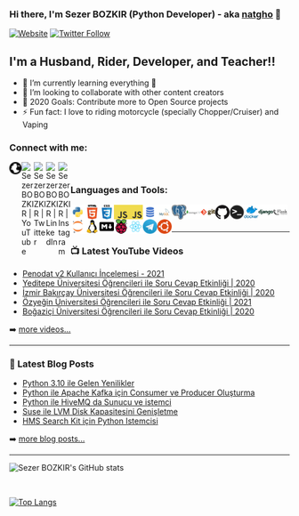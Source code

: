 ### Hi there, I'm Sezer BOZKIR (Python Developer)  - aka [natgho][website] 👋

[![Website](https://img.shields.io/website?label=sezerbozkir.com&style=for-the-badge&url=https%3A%2F%2Fsezerbozkir.com)](https://sezerbozkir.com)
[![Twitter Follow](https://img.shields.io/twitter/follow/linuxcu?color=1DA1F2&logo=twitter&style=for-the-badge)](https://twitter.com/intent/follow?original_referer=https%3A%2F%2Fgithub.com%2FcodeSTACKr&screen_name=linuxcu)

## I'm a Husband, Rider, Developer, and Teacher!!

- 🌱 I’m currently learning everything 🤣
- 👯 I’m looking to collaborate with other content creators
- 🥅 2020 Goals: Contribute more to Open Source projects
- ⚡ Fun fact: I love to riding motorcycle (specially Chopper/Cruiser) and Vaping

### Connect with me:

[<img align="left" alt="sezerbozkir.com" width="22px" src="https://raw.githubusercontent.com/iconic/open-iconic/master/svg/globe.svg" />][website]
[<img align="left" alt="Sezer BOZKIR | YouTube" width="22px" src="https://cdn.jsdelivr.net/npm/simple-icons@v3/icons/youtube.svg" />][youtube]
[<img align="left" alt="Sezer BOZKIR | Twitter" width="22px" src="https://cdn.jsdelivr.net/npm/simple-icons@v3/icons/twitter.svg" />][twitter]
[<img align="left" alt="Sezer BOZKIR | LinkedIn" width="22px" src="https://cdn.jsdelivr.net/npm/simple-icons@v3/icons/linkedin.svg" />][linkedin]
[<img align="left" alt="Sezer BOZKIR | Instagram" width="22px" src="https://cdn.jsdelivr.net/npm/simple-icons@v3/icons/instagram.svg" />][instagram]

<br />

### Languages and Tools:

<img align="left" alt="Python" width="26px" src="https://raw.githubusercontent.com/github/explore/80688e429a7d4ef2fca1e82350fe8e3517d3494d/topics/python/python.png" />
<img align="left" alt="HTML5" width="26px" src="https://raw.githubusercontent.com/github/explore/80688e429a7d4ef2fca1e82350fe8e3517d3494d/topics/html/html.png" />
<img align="left" alt="CSS3" width="26px" src="https://raw.githubusercontent.com/github/explore/80688e429a7d4ef2fca1e82350fe8e3517d3494d/topics/css/css.png" />
<img align="left" alt="JavaScript" width="26px" src="https://raw.githubusercontent.com/github/explore/80688e429a7d4ef2fca1e82350fe8e3517d3494d/topics/javascript/javascript.png" />
<img align="left" alt="Bootsrap" width="26px" src="https://raw.githubusercontent.com/github/explore/80688e429a7d4ef2fca1e82350fe8e3517d3494d/topics/javascript/javascript.png" />
<img align="left" alt="SQL" width="26px" src="https://raw.githubusercontent.com/github/explore/80688e429a7d4ef2fca1e82350fe8e3517d3494d/topics/sql/sql.png" />
<img align="left" alt="MySQL" width="26px" src="https://raw.githubusercontent.com/github/explore/80688e429a7d4ef2fca1e82350fe8e3517d3494d/topics/mysql/mysql.png" />
<img align="left" alt="PostgreSQL" width="26px" src="https://raw.githubusercontent.com/github/explore/80688e429a7d4ef2fca1e82350fe8e3517d3494d/topics/postgresql/postgresql.png" />
<img align="left" alt="MongoDB" width="26px" src="https://raw.githubusercontent.com/github/explore/80688e429a7d4ef2fca1e82350fe8e3517d3494d/topics/mongodb/mongodb.png" />
<img align="left" alt="Git" width="26px" src="https://raw.githubusercontent.com/github/explore/80688e429a7d4ef2fca1e82350fe8e3517d3494d/topics/git/git.png" />
<img align="left" alt="GitHub" width="26px" src="https://raw.githubusercontent.com/github/explore/78df643247d429f6cc873026c0622819ad797942/topics/github/github.png" />
<img align="left" alt="Terminal" width="26px" src="https://raw.githubusercontent.com/github/explore/80688e429a7d4ef2fca1e82350fe8e3517d3494d/topics/terminal/terminal.png" />
<img align="left" alt="Docker" width="26px" src="https://raw.githubusercontent.com/github/explore/80688e429a7d4ef2fca1e82350fe8e3517d3494d/topics/docker/docker.png" />
<img align="left" alt="Django" width="26px" src="https://raw.githubusercontent.com/github/explore/80688e429a7d4ef2fca1e82350fe8e3517d3494d/topics/django/django.png" />
<img align="left" alt="Flask" width="26px" src="https://raw.githubusercontent.com/github/explore/80688e429a7d4ef2fca1e82350fe8e3517d3494d/topics/flask/flask.png" />
<img align="left" alt="Jupyter" width="26px" src="https://raw.githubusercontent.com/github/explore/80688e429a7d4ef2fca1e82350fe8e3517d3494d/topics/jupyter-notebook/jupyter-notebook.png" />
<img align="left" alt="Jupyter" width="26px" src="https://raw.githubusercontent.com/github/explore/80688e429a7d4ef2fca1e82350fe8e3517d3494d/topics/linux/linux.png" />
<img align="left" alt="Markdown" width="26px" src="https://raw.githubusercontent.com/github/explore/80688e429a7d4ef2fca1e82350fe8e3517d3494d/topics/markdown/markdown.png" />
<img align="left" alt="Raspbery PI" width="26px" src="https://raw.githubusercontent.com/github/explore/80688e429a7d4ef2fca1e82350fe8e3517d3494d/topics/raspberry-pi/raspberry-pi.png" />
<img align="left" alt="Raspbery PI" width="26px" src="https://raw.githubusercontent.com/github/explore/80688e429a7d4ef2fca1e82350fe8e3517d3494d/topics/react/react.png" />
<img align="left" alt="Telegram" width="26px" src="https://raw.githubusercontent.com/github/explore/80688e429a7d4ef2fca1e82350fe8e3517d3494d/topics/telegram/telegram.png" />
<img align="left" alt="Ubuntu" width="26px" src="https://raw.githubusercontent.com/github/explore/80688e429a7d4ef2fca1e82350fe8e3517d3494d/topics/ubuntu/ubuntu.png" />


<br />
<br />

---

### 📺 Latest YouTube Videos

<!-- YOUTUBE:START -->
- [Penodat v2 Kullanıcı İncelemesi - 2021](https://www.youtube.com/watch?v=FsTUuBxg36M)
- [Yeditepe Üniversitesi Öğrencileri ile Soru Cevap Etkinliği | 2020](https://www.youtube.com/watch?v=9jHlaK0riUw)
- [İzmir Bakırçay Üniversitesi Öğrencileri ile Soru Cevap Etkinliği | 2020](https://www.youtube.com/watch?v=pVAMyXG6E4c)
- [Özyeğin Üniversitesi Öğrencileri ile Soru Cevap Etkinliği | 2021](https://www.youtube.com/watch?v=EKewNGw2IAs)
- [Boğaziçi Üniversitesi Öğrencileri ile Soru Cevap Etkinliği | 2020](https://www.youtube.com/watch?v=n5JqqIAlJM8)
<!-- YOUTUBE:END -->

➡️ [more videos...](https://www.youtube.com/c/SezerBozkır)

---

### 📕 Latest Blog Posts

<!-- BLOG-POST-LIST:START -->
- [Python 3.10 ile Gelen Yenilikler](https://www.sezerbozkir.com/2021/08/python-3-10-ile-gelen-yenilikler/)
- [Python ile Apache Kafka için Consumer ve Producer Oluşturma](https://www.sezerbozkir.com/2021/06/python-ile-apache-kafka-icin-consumer-ve-procuder-olusturma/)
- [Python ile HiveMQ da Sunucu ve istemci](https://www.sezerbozkir.com/2021/05/python-ile-hivemq-da-sunucu-ve-istemci/)
- [Suse ile LVM Disk Kapasitesini Genişletme](https://www.sezerbozkir.com/2021/05/suse-ile-lvm-disk-kapasitesini-genisletme/)
- [HMS Search Kit için Python Istemcisi](https://www.sezerbozkir.com/2021/02/hms-search-kit-icin-python-istemcisi/)
<!-- BLOG-POST-LIST:END -->

➡️ [more blog posts...](https://sezerbozkir.com)

---

![Sezer BOZKIR's GitHub stats](https://github-readme-stats.vercel.app/api?username=natgho&show_icons=true&theme=vue-dark)

<br />

[![Top Langs](https://github-readme-stats.vercel.app/api/top-langs/?username=natgho&layout=compact)](https://github.com/natgho/github-readme-stats)



[website]: https://sezerbozkir.com
[twitter]: https://twitter.com/linuxcu
[youtube]: https://youtube.com/c/SezerBozkır
[instagram]: https://instagram.com/linuxcu
[linkedin]: https://linkedin.com/in/sezerbozkir